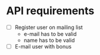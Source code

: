 # API requirements

- [ ] Register user on mailing list
  - e-mail has to be valid
  - name has to be valid
- [ ] E-mail user with bonus